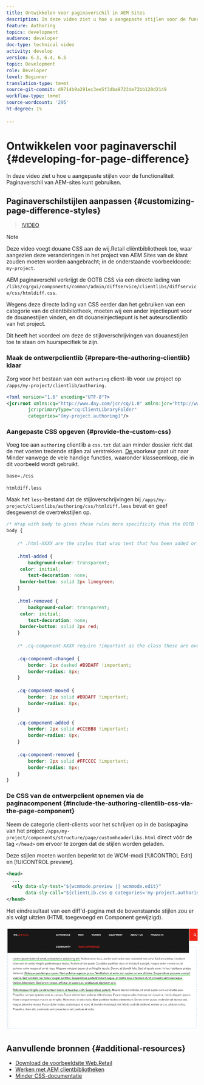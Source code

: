 ```yaml
---
title: Ontwikkelen voor paginaverschil in AEM Sites
description: In deze video ziet u hoe u aangepaste stijlen voor de functionaliteit Paginaverschil van AEM-sites kunt gebruiken.
feature: Authoring
topics: development
audience: developer
doc-type: technical video
activity: develop
version: 6.3, 6.4, 6.5
topic: Development
role: Developer
level: Beginner
translation-type: tm+mt
source-git-commit: d9714b9a291ec3ee5f3dba9723de72bb120d2149
workflow-type: tm+mt
source-wordcount: '295'
ht-degree: 1%

---
```



# Ontwikkelen voor paginaverschil {#developing-for-page-difference}

In deze video ziet u hoe u aangepaste stijlen voor de functionaliteit Paginaverschil van AEM-sites kunt gebruiken.

## Paginaverschilstijlen aanpassen {#customizing-page-difference-styles}

>[!VIDEO](https://video.tv.adobe.com/v/18871/?quality=9&learn=on)

>[!NOTE]
>
>Deze video voegt douane CSS aan de wij.Retail cliëntbibliotheek toe, waar aangezien deze veranderingen in het project van AEM Sites van de klant zouden moeten worden aangebracht; in de onderstaande voorbeeldcode: `my-project`.

AEM paginaverschil verkrijgt de OOTB CSS via een directe lading van `/libs/cq/gui/components/common/admin/diffservice/clientlibs/diffservice/css/htmldiff.css`.

Wegens deze directe lading van CSS eerder dan het gebruiken van een categorie van de cliëntbibliotheek, moeten wij een ander injectiepunt voor de douanestijlen vinden, en dit douaneinjectiepunt is het auteursclientlib van het project.

Dit heeft het voordeel om deze de stijloverschrijvingen van douanestijlen toe te staan om huurspecifiek te zijn.

### Maak de ontwerpclientlib {#prepare-the-authoring-clientlib} klaar

Zorg voor het bestaan van een `authoring` client-lib voor uw project op `/apps/my-project/clientlib/authoring.`

```xml
<?xml version="1.0" encoding="UTF-8"?>
<jcr:root xmlns:cq="http://www.day.com/jcr/cq/1.0" xmlns:jcr="http://www.jcp.org/jcr/1.0"
        jcr:primaryType="cq:ClientLibraryFolder"
        categories="[my-project.authoring]"/>
```

### Aangepaste CSS opgeven {#provide-the-custom-css}

Voeg toe aan `authoring` clientlib a `css.txt` dat aan minder dossier richt dat de met voeten tredende stijlen zal verstrekken. [De ](https://lesscss.org/) voorkeur gaat uit naar Minder vanwege de vele handige functies, waaronder klasseomloop, die in dit voorbeeld wordt gebruikt.

```shell
base=./css

htmldiff.less
```

Maak het `less`-bestand dat de stijloverschrijvingen bij `/apps/my-project/clientlibs/authoring/css/htmldiff.less` bevat en geef desgewenst de overtrekstijlen op.

```css
/* Wrap with body to gives these rules more specificity than the OOTB */
body {

    /* .html-XXXX are the styles that wrap text that has been added or removed */

    .html-added {
        background-color: transparent;
     color: initial;
        text-decoration: none;
     border-bottom: solid 2px limegreen;
    }

    .html-removed {
        background-color: transparent;
     color: initial;
        text-decoration: none;
     border-bottom: solid 2px red;
    }

    /* .cq-component-XXXX require !important as the class these are overriding uses it. */

    .cq-component-changed {
        border: 2px dashed #B9DAFF !important;
        border-radius: 8px;
    }
    
    .cq-component-moved {
        border: 2px solid #B9DAFF !important;
        border-radius: 8px;
    }

    .cq-component-added {
        border: 2px solid #CCEBB8 !important;
        border-radius: 8px;
    }

    .cq-component-removed {
        border: 2px solid #FFCCCC !important;
        border-radius: 8px;
    }
}
```

### De CSS van de ontwerpclient opnemen via de paginacomponent {#include-the-authoring-clientlib-css-via-the-page-component}

Neem de categorie client-clients voor het schrijven op in de basispagina van het project `/apps/my-project/components/structure/page/customheaderlibs.html` direct vóór de tag `</head>` om ervoor te zorgen dat de stijlen worden geladen.

Deze stijlen moeten worden beperkt tot de WCM-modi [!UICONTROL Edit] en [!UICONTROL preview].

```xml
<head>
  ...
  <sly data-sly-test="${wcmmode.preview || wcmmode.edit}" 
       data-sly-call="${clientLib.css @ categories='my-project.authoring'}"/>
</head>
```

Het eindresultaat van een diff&#39;d-pagina met de bovenstaande stijlen zou er als volgt uitzien (HTML toegevoegd en Component gewijzigd).

![Paginaverschil](assets/page-diff.png)

## Aanvullende bronnen {#additional-resources}

* [Download de voorbeeldsite Web.Retail](https://github.com/Adobe-Marketing-Cloud/aem-sample-we-retail/releases)
* [Werken met AEM clientbibliotheken](https://helpx.adobe.com/experience-manager/6-5/sites/developing/using/clientlibs.html)
* [Minder CSS-documentatie](https://lesscss.org/)
